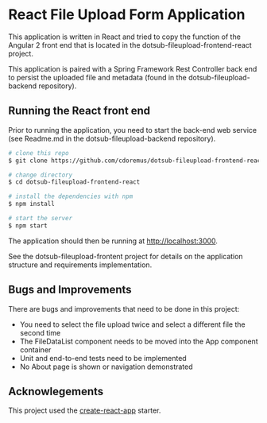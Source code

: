 # React File Upload Form Application

This application is written in React and tried to copy the function of the
Angular 2 front end that is located in the dotsub-fileupload-frontend-react project.

This application is paired with a Spring Framework Rest Controller back end
to persist the uploaded file and metadata (found in the dotsub-fileupload-backend repository).

## Running the React front end

Prior to running the application, you need to start the back-end web service
(see Readme.md in the dotsub-fileupload-backend repository).

```bash
# clone this repo
$ git clone https://github.com/cdoremus/dotsub-fileupload-frontend-react.git

# change directory
$ cd dotsub-fileupload-frontend-react

# install the dependencies with npm
$ npm install

# start the server
$ npm start
```

The application should then be running at [http://localhost:3000](http://localhost:3000).

See the dotsub-fileupload-frontent project for details on the application structure and requirements implementation.

## Bugs and Improvements
There are bugs and improvements that need to be done in this project:
* You need to select the file upload twice and select a different file the second time
* The FileDataList component needs to be moved into the App component container
* Unit and end-to-end tests need to be implemented
* No About page is shown or navigation demonstrated


## Acknowlegements

This project used the [create-react-app](https://github.com/facebookincubator/create-react-app) starter.

